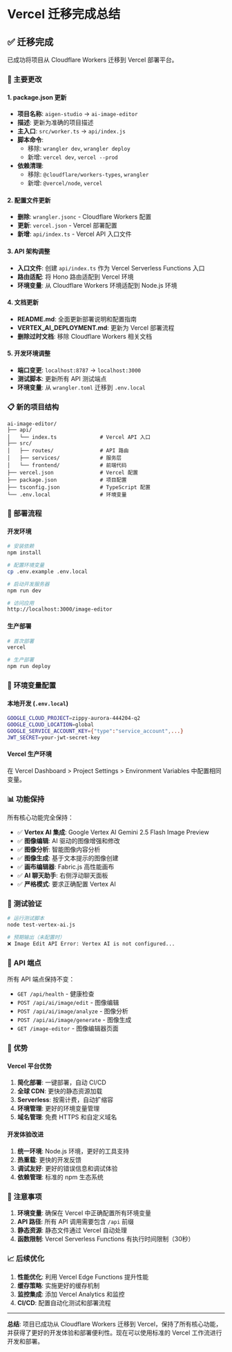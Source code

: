 # Vercel 迁移完成总结

## ✅ 迁移完成

已成功将项目从 Cloudflare Workers 迁移到 Vercel 部署平台。

### 🔄 主要更改

#### 1. **package.json 更新**
- **项目名称**: `aigen-studio` → `ai-image-editor`
- **描述**: 更新为准确的项目描述
- **主入口**: `src/worker.ts` → `api/index.js`
- **脚本命令**: 
  - 移除: `wrangler dev`, `wrangler deploy`
  - 新增: `vercel dev`, `vercel --prod`
- **依赖清理**:
  - 移除: `@cloudflare/workers-types`, `wrangler`
  - 新增: `@vercel/node`, `vercel`

#### 2. **配置文件更新**
- **删除**: `wrangler.jsonc` - Cloudflare Workers 配置
- **更新**: `vercel.json` - Vercel 部署配置
- **新增**: `api/index.ts` - Vercel API 入口文件

#### 3. **API 架构调整**
- **入口文件**: 创建 `api/index.ts` 作为 Vercel Serverless Functions 入口
- **路由适配**: 将 Hono 路由适配到 Vercel 环境
- **环境变量**: 从 Cloudflare Workers 环境适配到 Node.js 环境

#### 4. **文档更新**
- **README.md**: 全面更新部署说明和配置指南
- **VERTEX_AI_DEPLOYMENT.md**: 更新为 Vercel 部署流程
- **删除过时文档**: 移除 Cloudflare Workers 相关文档

#### 5. **开发环境调整**
- **端口变更**: `localhost:8787` → `localhost:3000`
- **测试脚本**: 更新所有 API 测试端点
- **环境变量**: 从 `wrangler.toml` 迁移到 `.env.local`

### 📋 **新的项目结构**

```
ai-image-editor/
├── api/
│   └── index.ts              # Vercel API 入口
├── src/
│   ├── routes/               # API 路由
│   ├── services/             # 服务层
│   └── frontend/             # 前端代码
├── vercel.json               # Vercel 配置
├── package.json              # 项目配置
├── tsconfig.json             # TypeScript 配置
└── .env.local                # 环境变量
```

### 🚀 **部署流程**

#### 开发环境
```bash
# 安装依赖
npm install

# 配置环境变量
cp .env.example .env.local

# 启动开发服务器
npm run dev

# 访问应用
http://localhost:3000/image-editor
```

#### 生产部署
```bash
# 首次部署
vercel

# 生产部署
npm run deploy
```

### 🔧 **环境变量配置**

#### 本地开发 (`.env.local`)
```bash
GOOGLE_CLOUD_PROJECT=zippy-aurora-444204-q2
GOOGLE_CLOUD_LOCATION=global
GOOGLE_SERVICE_ACCOUNT_KEY={"type":"service_account",...}
JWT_SECRET=your-jwt-secret-key
```

#### Vercel 生产环境
在 Vercel Dashboard > Project Settings > Environment Variables 中配置相同变量。

### 📊 **功能保持**

所有核心功能完全保持：

- ✅ **Vertex AI 集成**: Google Vertex AI Gemini 2.5 Flash Image Preview
- ✅ **图像编辑**: AI 驱动的图像增强和修改
- ✅ **图像分析**: 智能图像内容分析
- ✅ **图像生成**: 基于文本提示的图像创建
- ✅ **画布编辑器**: Fabric.js 高性能画布
- ✅ **AI 聊天助手**: 右侧浮动聊天面板
- ✅ **严格模式**: 要求正确配置 Vertex AI

### 🧪 **测试验证**

```bash
# 运行测试脚本
node test-vertex-ai.js

# 预期输出（未配置时）
❌ Image Edit API Error: Vertex AI is not configured...
```

### 🔗 **API 端点**

所有 API 端点保持不变：

- `GET /api/health` - 健康检查
- `POST /api/ai/image/edit` - 图像编辑
- `POST /api/ai/image/analyze` - 图像分析
- `POST /api/ai/image/generate` - 图像生成
- `GET /image-editor` - 图像编辑器页面

### 🎯 **优势**

#### Vercel 平台优势
1. **简化部署**: 一键部署，自动 CI/CD
2. **全球 CDN**: 更快的静态资源加载
3. **Serverless**: 按需计费，自动扩缩容
4. **环境管理**: 更好的环境变量管理
5. **域名管理**: 免费 HTTPS 和自定义域名

#### 开发体验改进
1. **统一环境**: Node.js 环境，更好的工具支持
2. **热重载**: 更快的开发反馈
3. **调试友好**: 更好的错误信息和调试体验
4. **依赖管理**: 标准的 npm 生态系统

### 🚨 **注意事项**

1. **环境变量**: 确保在 Vercel 中正确配置所有环境变量
2. **API 路径**: 所有 API 调用需要包含 `/api` 前缀
3. **静态资源**: 静态文件通过 Vercel 自动处理
4. **函数限制**: Vercel Serverless Functions 有执行时间限制（30秒）

### 📈 **后续优化**

1. **性能优化**: 利用 Vercel Edge Functions 提升性能
2. **缓存策略**: 实施更好的缓存机制
3. **监控集成**: 添加 Vercel Analytics 和监控
4. **CI/CD**: 配置自动化测试和部署流程

---

**总结**: 项目已成功从 Cloudflare Workers 迁移到 Vercel，保持了所有核心功能，并获得了更好的开发体验和部署便利性。现在可以使用标准的 Vercel 工作流进行开发和部署。
